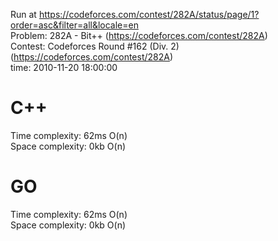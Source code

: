 Run at https://codeforces.com/contest/282A/status/page/1?order=asc&filter=all&locale=en<br>
Problem: 282A - Bit++ (https://codeforces.com/contest/282A)<br>
Contest: Codeforces Round #162 (Div. 2) (https://codeforces.com/contest/282A)<br>
time: 2010-11-20 18:00:00

# C++
Time complexity: 62ms O(n)<br>
Space complexity: 0kb O(n)

# GO
Time complexity: 62ms O(n)<br>
Space complexity: 0kb O(n)